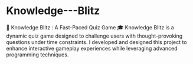 # Knowledge---Blitz
🚀 Knowledge Blitz : A Fast-Paced Quiz Game 🎓  Knowledge Blitz is a dynamic quiz game designed to challenge users with thought-provoking questions under time constraints. I developed and designed this project to enhance interactive gameplay experiences while leveraging advanced programming techniques. 
